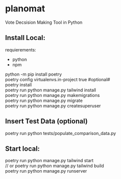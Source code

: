 # planomat
Vote Decsision Making Tool in Python

## Install Local:
requierements:
- python
- npm

python -m pip install poetry  
poetry config virtualenvs.in-project true #optional#  
poetry install  
poetry run python manage.py tailwind install  
poetry run python manage.py makemigrations  
poetry run python manage.py migrate  
poetry run python manage.py createsuperuser  

## Insert Test Data (optional)
poetry run python tests/populate_comparison_data.py

## Start local:
poetry run python manage.py tailwind start  
// or poetry run python manage.py tailwind build  
poetry run python manage.py runserver  


